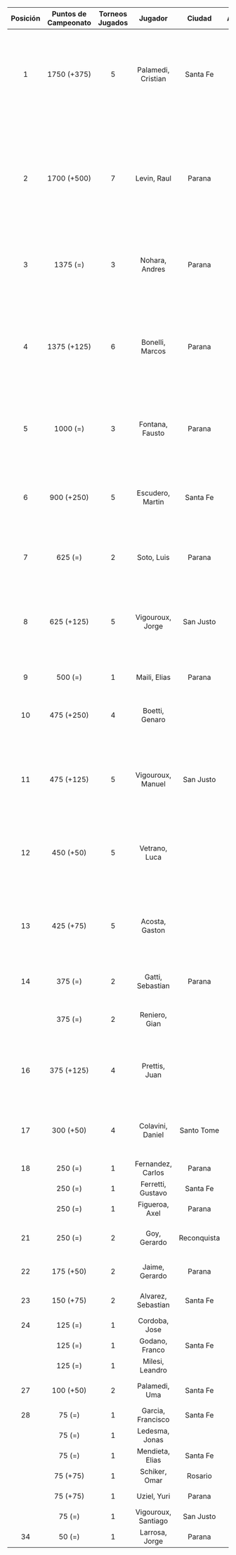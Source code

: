 |  Posición  |  Puntos de Campeonato  |  Torneos Jugados  |       Jugador       |   Ciudad    |  Afiliación  |                                  Puntos sumados                                  |
|:----------:|:----------------------:|:-----------------:|:-------------------:|:-----------:|:------------:|:--------------------------------------------------------------------------------:|
|     1      |      1750 (+375)       |         5         | Palamedi, Cristian  |  Santa Fe   |   Atemeli    |            500 (T03) + 500 (T06) + 375 (T07) + 250 (T05) + 125 (T02)             |
|     2      |      1700 (+500)       |         7         |     Levin, Raul     |   Parana    |              | 500 (T07) + 375 (T05) + 250 (T01) + 250 (T02) + 125 (T03) + 125 (T04) + 75 (T06) |
|     3      |        1375 (=)        |         3         |   Nohara, Andres    |   Parana    |              |                        500 (T01) + 500 (T05) + 375 (T02)                         |
|     4      |      1375 (+125)       |         6         |   Bonelli, Marcos   |   Parana    |   Aspatem    |      375 (T04) + 375 (T03) + 250 (T05) + 125 (T01) + 125 (T07) + 125 (T02)       |
|     5      |        1000 (=)        |         3         |   Fontana, Fausto   |   Parana    |   Aspatem    |                        500 (T02) + 375 (T01) + 125 (T04)                         |
|     6      |       900 (+250)       |         5         |  Escudero, Martin   |  Santa Fe   |   Atemeli    |             250 (T06) + 250 (T07) + 250 (T03) + 75 (T01) + 75 (T02)              |
|     7      |        625 (=)         |         2         |     Soto, Luis      |   Parana    | Tiro Federal |                              375 (T06) + 250 (T02)                               |
|     8      |       625 (+125)       |         5         |  Vigouroux, Jorge   |  San Justo  | Tiro Federal |            125 (T05) + 125 (T07) + 125 (T03) + 125 (T04) + 125 (T06)             |
|     9      |        500 (=)         |         1         |    Maili, Elias     |   Parana    |   Aspatem    |                                    500 (T04)                                     |
|     10     |       475 (+250)       |         4         |   Boetti, Genaro    |             |              |                    250 (T07) + 75 (T03) + 75 (T04) + 75 (T05)                    |
|     11     |       475 (+125)       |         5         |  Vigouroux, Manuel  |  San Justo  | Tiro Federal |              125 (T06) + 125 (T07) + 75 (T04) + 75 (T03) + 75 (T05)              |
|     12     |       450 (+50)        |         5         |    Vetrano, Luca    |             |              |              125 (T05) + 125 (T03) + 75 (T06) + 75 (T04) + 50 (T07)              |
|     13     |       425 (+75)        |         5         |   Acosta, Gaston    |             |              |              125 (T02) + 75 (T06) + 75 (T07) + 75 (T04) + 75 (T05)               |
|     14     |        375 (=)         |         2         |  Gatti, Sebastian   |   Parana    |              |                              250 (T06) + 125 (T04)                               |
|            |        375 (=)         |         2         |    Reniero, Gian    |             |              |                              250 (T03) + 125 (T05)                               |
|     16     |       375 (+125)       |         4         |    Prettis, Juan    |             |              |                   125 (T01) + 125 (T07) + 75 (T04) + 50 (T06)                    |
|     17     |       300 (+50)        |         4         |  Colavini, Daniel   | Santo Tome  |   Atemeli    |                    125 (T05) + 75 (T03) + 50 (T07) + 50 (T06)                    |
|     18     |        250 (=)         |         1         |  Fernandez, Carlos  |   Parana    | Tiro Federal |                                    250 (T04)                                     |
|            |        250 (=)         |         1         |  Ferretti, Gustavo  |  Santa Fe   |   Atemeli    |                                    250 (T01)                                     |
|            |        250 (=)         |         1         |   Figueroa, Axel    |   Parana    |   Aspatem    |                                    250 (T04)                                     |
|     21     |        250 (=)         |         2         |    Goy, Gerardo     | Reconquista |    ATMAR     |                              125 (T01) + 125 (T02)                               |
|     22     |       175 (+50)        |         2         |   Jaime, Gerardo    |   Parana    |   Aspatem    |                               125 (T03) + 50 (T07)                               |
|     23     |       150 (+75)        |         2         | Alvarez, Sebastian  |  Santa Fe   |   Atemeli    |                               75 (T07) + 75 (T06)                                |
|     24     |        125 (=)         |         1         |    Cordoba, Jose    |             |              |                                    125 (T06)                                     |
|            |        125 (=)         |         1         |   Godano, Franco    |  Santa Fe   |   ATEMELI    |                                    125 (T01)                                     |
|            |        125 (=)         |         1         |   Milesi, Leandro   |             |              |                                    125 (T06)                                     |
|     27     |       100 (+50)        |         2         |    Palamedi, Uma    |  Santa Fe   |   Atemeli    |                               50 (T06) + 50 (T07)                                |
|     28     |         75 (=)         |         1         |  Garcia, Francisco  |  Santa Fe   |   Atemeli    |                                     75 (T03)                                     |
|            |         75 (=)         |         1         |   Ledesma, Jonas    |             |              |                                     75 (T04)                                     |
|            |         75 (=)         |         1         |   Mendieta, Elias   |  Santa Fe   |              |                                     75 (T05)                                     |
|            |        75 (+75)        |         1         |    Schiker, Omar    |   Rosario   |   Asateme    |                                     75 (T07)                                     |
|            |        75 (+75)        |         1         |     Uziel, Yuri     |   Parana    | Tiro Federal |                                     75 (T07)                                     |
|            |         75 (=)         |         1         | Vigouroux, Santiago |  San Justo  | Tiro Federal |                                     75 (T04)                                     |
|     34     |         50 (=)         |         1         |   Larrosa, Jorge    |   Parana    | Tiro Federal |                                     50 (T01)                                     |
